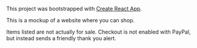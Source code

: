 This project was bootstrapped with [Create React App](https://github.com/facebook/create-react-app).

This is a mockup of a website where you can shop. 

Items listed are not actually for sale. Checkout is not enabled with PayPal, but instead sends a friendly thank you alert.